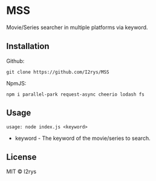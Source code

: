 # MSS
Movie/Series searcher in multiple platforms via keyword.

## Installation
Github:
```
git clone https://github.com/I2rys/MSS
```

NpmJS:
```
npm i parallel-park request-async cheerio lodash fs
```

## Usage
```
usage: node index.js <keyword>
```
    
+ keyword - The keyword of the movie/series to search.

## License
MIT © I2rys

